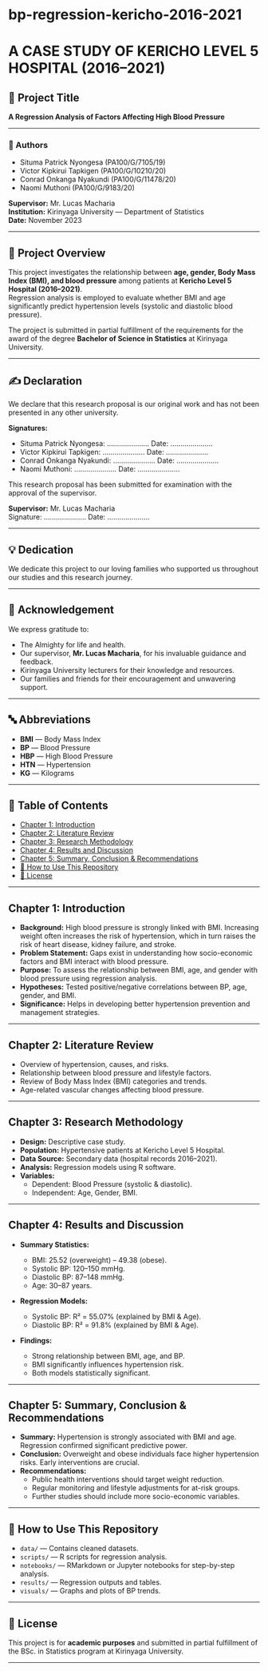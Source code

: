 # bp-regression-kericho-2016-2021
# A CASE STUDY OF KERICHO LEVEL 5 HOSPITAL (2016–2021)

## 📌 Project Title
**A Regression Analysis of Factors Affecting High Blood Pressure**

---

### 👥 Authors
- Situma Patrick Nyongesa (PA100/G/7105/19)  
- Victor Kipkirui Tapkigen (PA100/G/10210/20)  
- Conrad Onkanga Nyakundi (PA100/G/11478/20)  
- Naomi Muthoni (PA100/G/9183/20)  

**Supervisor:** Mr. Lucas Macharia  
**Institution:** Kirinyaga University — Department of Statistics  
**Date:** November 2023  

---

## 📖 Project Overview
This project investigates the relationship between **age, gender, Body Mass Index (BMI), and blood pressure** among patients at **Kericho Level 5 Hospital (2016–2021)**.  
Regression analysis is employed to evaluate whether BMI and age significantly predict hypertension levels (systolic and diastolic blood pressure).  

The project is submitted in partial fulfillment of the requirements for the award of the degree **Bachelor of Science in Statistics** at Kirinyaga University.

---

## ✍️ Declaration
We declare that this research proposal is our original work and has not been presented in any other university.

**Signatures:**  
- Situma Patrick Nyongesa: ………………… Date: …………………  
- Victor Kipkirui Tapkigen: ………………… Date: …………………  
- Conrad Onkanga Nyakundi: ………………… Date: …………………  
- Naomi Muthoni: ………………… Date: …………………  

This research proposal has been submitted for examination with the approval of the supervisor.  

**Supervisor:** Mr. Lucas Macharia  
Signature: ………………… Date: …………………

---

## 💡 Dedication
We dedicate this project to our loving families who supported us throughout our studies and this research journey.

---

## 🙏 Acknowledgement
We express gratitude to:  
- The Almighty for life and health.  
- Our supervisor, **Mr. Lucas Macharia**, for his invaluable guidance and feedback.  
- Kirinyaga University lecturers for their knowledge and resources.  
- Our families and friends for their encouragement and unwavering support.

---

## 🔤 Abbreviations
- **BMI** — Body Mass Index  
- **BP** — Blood Pressure  
- **HBP** — High Blood Pressure  
- **HTN** — Hypertension  
- **KG** — Kilograms  

---

## 📑 Table of Contents
- [Chapter 1: Introduction](#chapter-1-introduction)  
- [Chapter 2: Literature Review](#chapter-2-literature-review)  
- [Chapter 3: Research Methodology](#chapter-3-research-methodology)  
- [Chapter 4: Results and Discussion](#chapter-4-results-and-discussion)  
- [Chapter 5: Summary, Conclusion & Recommendations](#chapter-5-summary-conclusion--recommendations)  
- [📌 How to Use This Repository](#-how-to-use-this-repository)  
- [📜 License](#-license)  

---

## Chapter 1: Introduction
- **Background:** High blood pressure is strongly linked with BMI. Increasing weight often increases the risk of hypertension, which in turn raises the risk of heart disease, kidney failure, and stroke.  
- **Problem Statement:** Gaps exist in understanding how socio-economic factors and BMI interact with blood pressure.  
- **Purpose:** To assess the relationship between BMI, age, and gender with blood pressure using regression analysis.  
- **Hypotheses:** Tested positive/negative correlations between BP, age, gender, and BMI.  
- **Significance:** Helps in developing better hypertension prevention and management strategies.  

---

## Chapter 2: Literature Review
- Overview of hypertension, causes, and risks.  
- Relationship between blood pressure and lifestyle factors.  
- Review of Body Mass Index (BMI) categories and trends.  
- Age-related vascular changes affecting blood pressure.  

---

## Chapter 3: Research Methodology
- **Design:** Descriptive case study.  
- **Population:** Hypertensive patients at Kericho Level 5 Hospital.  
- **Data Source:** Secondary data (hospital records 2016–2021).  
- **Analysis:** Regression models using R software.  
- **Variables:**  
  - Dependent: Blood Pressure (systolic & diastolic).  
  - Independent: Age, Gender, BMI.  

---

## Chapter 4: Results and Discussion
- **Summary Statistics:**  
  - BMI: 25.52 (overweight) – 49.38 (obese).  
  - Systolic BP: 120–150 mmHg.  
  - Diastolic BP: 87–148 mmHg.  
  - Age: 30–87 years.  

- **Regression Models:**  
  - Systolic BP: R² = 55.07% (explained by BMI & Age).  
  - Diastolic BP: R² = 91.8% (explained by BMI & Age).  

- **Findings:**  
  - Strong relationship between BMI, age, and BP.  
  - BMI significantly influences hypertension risk.  
  - Both models statistically significant.  

---

## Chapter 5: Summary, Conclusion & Recommendations
- **Summary:** Hypertension is strongly associated with BMI and age. Regression confirmed significant predictive power.  
- **Conclusion:** Overweight and obese individuals face higher hypertension risks. Early interventions are crucial.  
- **Recommendations:**  
  - Public health interventions should target weight reduction.  
  - Regular monitoring and lifestyle adjustments for at-risk groups.  
  - Further studies should include more socio-economic variables.  

---

## 📌 How to Use This Repository
- `data/` — Contains cleaned datasets.  
- `scripts/` — R scripts for regression analysis.  
- `notebooks/` — RMarkdown or Jupyter notebooks for step-by-step analysis.  
- `results/` — Regression outputs and tables.  
- `visuals/` — Graphs and plots of BP trends.  

---

## 📜 License
This project is for **academic purposes** and submitted in partial fulfillment of the BSc. in Statistics program at Kirinyaga University.

---
